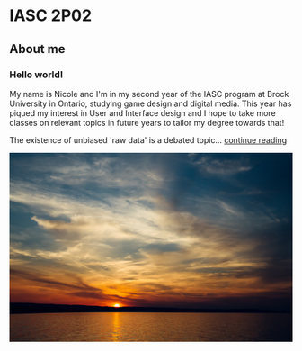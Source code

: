 # IASC 2P02

## About me

### Hello world!

My name is Nicole and I'm in my second year of the IASC program at Brock University in Ontario, studying game design and digital media. This year has piqued my interest in User and Interface design and I hope to take more classes on relevant topics in future years to tailor my degree towards that!

The existence of unbiased 'raw data' is a debated topic... [continue reading](blog)

![](images/sunset.jpg)

